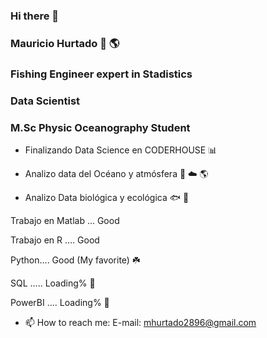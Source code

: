 ### Hi there 👋

### Mauricio Hurtado :ocean: :earth_americas:

### Fishing Engineer expert in Stadistics
### Data Scientist
### M.Sc Physic Oceanography Student

- Finalizando Data Science en CODERHOUSE  :bar_chart:

- Analizo data del Océano y atmósfera :ocean: :cloud: :earth_americas:

- Analizo Data biológica y ecológica  :fish: :shark:


Trabajo en Matlab ... Good

Trabajo en R .... Good

Python.... Good (My favorite) :shamrock:

SQL ..... Loading% :seedling:

PowerBI .... Loading% :seedling:
 


- 📫 How to reach me:
E-mail: mhurtado2896@gmail.com 
